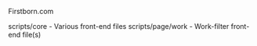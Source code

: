Firstborn.com

scripts/core - Various front-end files
scripts/page/work - Work-filter front-end file(s)